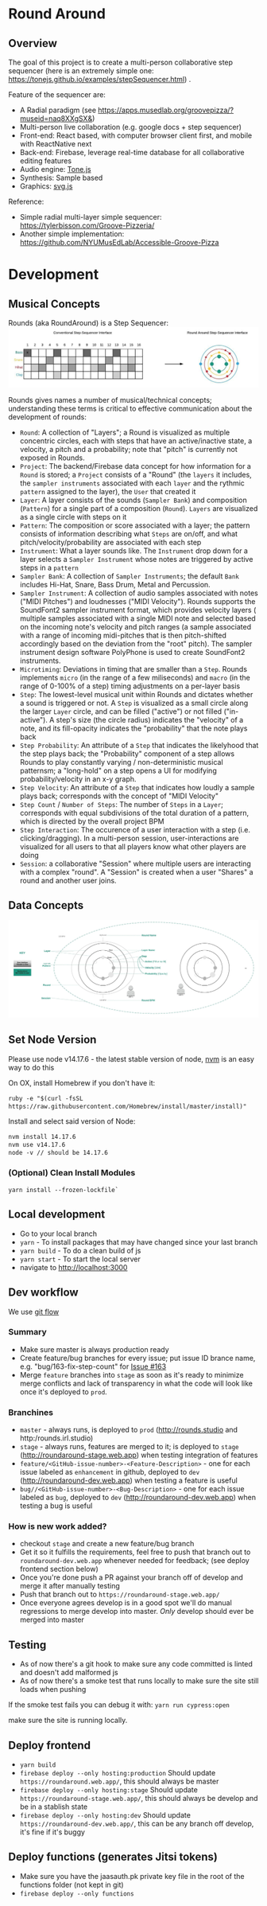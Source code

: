 # Round Around

## Overview

The goal of this project is to create a multi-person collaborative step sequencer (here is an extremely simple one: https://tonejs.github.io/examples/stepSequencer.html) .

Feature of the sequencer are:

- A Radial paradigm (see https://apps.musedlab.org/groovepizza/?museid=naq8XXgSX&)
- Multi-person live collaboration (e.g. google docs + step sequencer)
- Front-end: React based, with computer browser client first, and mobile with ReactNative next
- Back-end: Firebase, leverage real-time database for all collaborative editing features
- Audio engine: [Tone.js](https://tonejs.github.io/#:~:text=js-,Tone.,of%20the%20Web%20Audio%20API.)
- Synthesis: Sample based
- Graphics: [svg.js](https://svgjs.com/docs/3.0/)

Reference:

- Simple radial multi-layer simple sequencer: https://tylerbisson.com/Groove-Pizzeria/
- Another simple implementation: https://github.com/NYUMusEdLab/Accessible-Groove-Pizza

# Development

## Musical Concepts

Rounds (aka RoundAround) is a Step Sequencer:
![Step Sequencers: Traditional (Linear) and Radial Metaphors](/docs/images/RoundAround_StepSequencers.jpeg)

Rounds gives names a number of musical/technical concepts; understanding these terms is critical to effective communication about the development of rounds:

- `Round`: A collection of "Layers"; a Round is visualized as multiple concentric circles, each with steps that have an active/inactive state, a velocity, a pitch and a probability; note that "pitch" is currently not exposed in Rounds.
- `Project`: The backend/Firebase data concept for how information for a `Round` is stored; a `Project` consists of a "Round" (the `layers` it includes, the `sampler instruments` associated with each `layer` and the rythmic `pattern` assigned to the layer), the `User` that created it
- `Layer`: A layer consists of the sounds (`Sampler Bank`) and composition (`Pattern`) for a single part of a composition (`Round`). `Layers` are visualized as a single circle with steps on it
- `Pattern`: The composition or score associated with a layer; the pattern consists of information describing what `Steps` are on/off, and what pitch/velocity/probability are associated with each step
- `Instrument`: What a layer sounds like. The `Instrument` drop down for a layer selects a `Sampler Instrument` whose notes are triggered by active steps in a `pattern`
- `Sampler Bank`: A collection of `Sampler Instruments`; the default `Bank` includes Hi-Hat, Snare, Bass Drum, Metal and Percussion.
- `Sampler Instrument`: A collection of audio samples associated with notes ("MIDI Pitches") and loudnesses ("MIDI Velocity"). Rounds supports the SoundFont2 sampler instrument format, which provides velocity layers ( multiple samples associated with a single MIDI note and selected based on the incoming note's velocity and pitch ranges (a sample associated with a range of incoming midi-pitches that is then pitch-shifted accordingly based on the deviation from the "root" pitch). The sampler instrument design software PolyPhone is used to create SoundFont2 instruments.
- `Microtiming`: Deviations in timing that are smaller than a `Step`. Rounds implements `micro` (in the range of a few miliseconds) and `macro` (in the range of 0-100% of a step) timing adjustments on a per-layer basis
- `Step`: The lowest-level musical unit within Rounds and dictates whether a sound is triggered or not. A `Step` is visualized as a small circle along the larger `Layer` circle, and can be filled ("active") or not filled ("in-active"). A step's size (the circle radius) indicates the "velocity" of a note, and its fill-opacity indicates the "probability" that the note plays back
- `Step Probability`: An attribute of a `Step` that indicates the likelyhood that the step plays back; the "Probability" component of a step allows Rounds to play constantly varying / non-deterministic musical patternsm; a "long-hold" on a step opens a UI for modifying probability/velocity in an x-y graph.
- `Step Velocity`: An attribute of a `Step` that indicates how loudly a sample plays back; corresponds with the concept of "MIDI Velocity"
- `Step Count` / `Number of Steps`: The number of `Steps` in a `Layer`; corresponds with equal subdivisions of the total duration of a pattern, which is directed by the overall project BPM
- `Step Interaction`: The occurence of a user interaction with a step (i.e. clicking/dragging). In a multi-person session, user-interactions are visualized for all users to that all players know what other players are doing
- `Session`: a collaborative "Session" where multiple users are interacting with a complex "round". A "Session" is created when a user "Shares" a round and another user joins.

## Data Concepts

![Key Data Concepts for RoundAround](/docs/images/RoundAround_Concepts.jpeg)

## Set Node Version

Please use node v14.17.6 - the latest stable version of node, [nvm](https://tecadmin.net/install-nvm-macos-with-homebrew/) is an easy way to do this

On OX, install Homebrew if you don't have it:

```
ruby -e "$(curl -fsSL https://raw.githubusercontent.com/Homebrew/install/master/install)"
```

Install and select said version of Node:

```
nvm install 14.17.6
nvm use v14.17.6
node -v // should be 14.17.6
```

### (Optional) Clean Install Modules

```
yarn install --frozen-lockfile`
```

## Local development

- Go to your local branch
- `yarn` - To install packages that may have changed since your last branch
- `yarn build` - To do a clean build of js
- `yarn start` - To start the local server
- navigate to [http://localhost:3000](http://localhost:3000)

## Dev workflow

We use [git flow](https://www.atlassian.com/git/tutorials/comparing-workflows/gitflow-workflow#:~:text=The%20overall%20flow%20of%20Gitflow,branch%20is%20created%20from%20main&text=When%20a%20feature%20is%20complete%20it%20is%20merged%20into%20the,branch%20is%20created%20from%20main)

### Summary

- Make sure master is always production ready
- Create feature/bug branches for every issue; put issue ID brance name, e.g. "bug/163-fix-step-count" for [Issue #163](https://github.com/irllabs/roundaround/issues/163)
- Merge `feature` branches into `stage` as soon as it's ready to minimize merge conflicts and lack of transparency in what the code will look like once it's deployed to `prod`.

### Branchines

- `master` - always runs, is deployed to `prod` (http://rounds.studio and http:/rounds.irl.studio)
- `stage` - always runs, features are merged to it; is deployed to `stage` (http://roundaround-stage.web.app) when testing integration of features
- `feature/<GitHub-issue-number>-<Feature-Description>` - one for each issue labeled as `enhancement` in github, deployed to `dev` (http://roundaround-dev.web.app) when testing a feature is useful
- `bug//<GitHub-issue-number>-<Bug-Description>` - one for each issue labeled as `bug`, deployed to `dev` (http://roundaround-dev.web.app) when testing a bug is useful

### How is new work added?

- checkout `stage` and create a new feature/bug branch
- Get it so it fulfills the requirements, feel free to push that branch out to `roundaround-dev.web.app` whenever needed for feedback; (see deploy frontend section below)
- Once you're done push a PR against your branch off of develop and merge it after manually testing
- Push that branch out to `https://roundaround-stage.web.app/`
- Once everyone agrees develop is in a good spot we'll do manual regressions to merge develop into master.
  _Only_ develop should ever be merged into master

## Testing

- As of now there's a git hook to make sure any code committed is linted and doesn't add malformed js
- As of now there's a smoke test that runs locally to make sure the site still loads when pushing

If the smoke test fails you can debug it with:
`yarn run cypress:open`

make sure the site is running locally.

## Deploy frontend

- `yarn build`
- `firebase deploy --only hosting:production`
  Should update `https://roundaround.web.app/`, this should always be master
- `firebase deploy --only hosting:stage`
  Should update `https://roundaround-stage.web.app/`, this should always be develop and be in a stablish state
- `firebase deploy --only hosting:dev`
  Should update `https://roundaround-dev.web.app/`, this can be any branch off develop, it's fine if it's buggy

## Deploy functions (generates Jitsi tokens)

- Make sure you have the jaasauth.pk private key file in the root of the functions folder (not kept in git)
- `firebase deploy --only functions`
